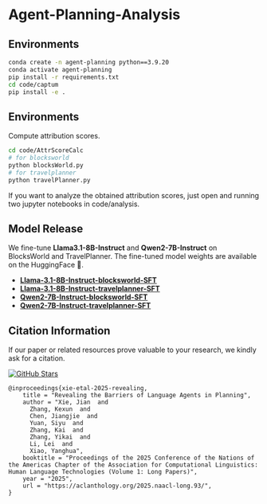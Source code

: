 # Agent-Planning-Analysis

## Environments

```.sh
conda create -n agent-planning python==3.9.20
conda activate agent-planning
pip install -r requirements.txt
cd code/captum
pip install -e .

```

## Environments

Compute attribution scores.

```.sh
cd code/AttrScoreCalc
# for blocksworld
python blocksWorld.py 
# for travelplanner
python travelPlanner.py 
```

If you want to analyze the obtained attribution scores, just open and running two jupyter notebooks in code/analysis.

## Model Release

We fine-tune **Llama3.1-8B-Instruct** and **Qwen2-7B-Instruct** on BlocksWorld and TravelPlanner. The fine-tuned model weights are available on the HuggingFace 🤗.

- **[Llama-3.1-8B-Instruct-blocksworld-SFT](https://huggingface.co/hsaest/Llama-3.1-8B-Instruct-blocksworld-SFT)**
- **[Llama-3.1-8B-Instruct-travelplanner-SFT](https://huggingface.co/hsaest/Llama-3.1-8B-Instruct-travelplanner-SFT)**
- **[Qwen2-7B-Instruct-blocksworld-SFT](https://huggingface.co/hsaest/Qwen2-7B-Instruct-blocksworld-SFT)**
- **[Qwen2-7B-Instruct-travelplanner-SFT](https://huggingface.co/hsaest/Qwen2-7B-Instruct-travelplanner-SFT)**

## Citation Information

If our paper or related resources prove valuable to your research, we kindly ask for a citation. 

<a href="https://github.com/hsaest/Agent-Planning-Analysis"><img src="https://img.shields.io/github/stars/hsaest/Agent-Planning-Analysis?style=social&label=Agent-Planning-Analysis" alt="GitHub Stars"></a>

```
@inproceedings{xie-etal-2025-revealing,
    title = "Revealing the Barriers of Language Agents in Planning",
    author = "Xie, Jian  and
      Zhang, Kexun  and
      Chen, Jiangjie  and
      Yuan, Siyu  and
      Zhang, Kai  and
      Zhang, Yikai  and
      Li, Lei  and
      Xiao, Yanghua",
    booktitle = "Proceedings of the 2025 Conference of the Nations of the Americas Chapter of the Association for Computational Linguistics: Human Language Technologies (Volume 1: Long Papers)",
    year = "2025",
    url = "https://aclanthology.org/2025.naacl-long.93/",
}
```
